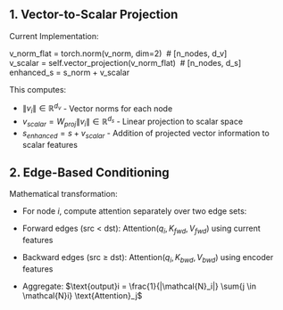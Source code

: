 ## 1. Vector-to-Scalar Projection

Current Implementation:

v_norm_flat = torch.norm(v_norm, dim=2)  # [n_nodes, d_v]
v_scalar = self.vector_projection(v_norm_flat)  # [n_nodes, d_s]
enhanced_s = s_norm + v_scalar

This computes:

- $\|v_i\| \in \mathbb{R}^{d_v}$ - Vector norms for each node
- $v_{scalar} = W_{proj}\|v_i\| \in \mathbb{R}^{d_s}$ - Linear projection to scalar space
- $s_{enhanced} = s + v_{scalar}$ - Addition of projected vector information to scalar features

## 2. Edge-Based Conditioning

Mathematical transformation:

- For node $i$, compute attention separately over two edge sets:
- Forward edges (src < dst): $\text{Attention}(q_i, K_{fwd}, V_{fwd})$ using current features
- Backward edges (src ≥ dst): $\text{Attention}(q_i, K_{bwd}, V_{bwd})$ using encoder features

- Aggregate: $\text{output}i = \frac{1}{|\mathcal{N}_i|} \sum{j \in \mathcal{N}i} \text{Attention}_j$